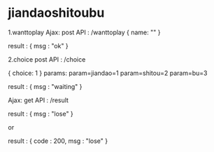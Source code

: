 # jiandaoshitoubu





1.wanttoplay
Ajax: post
API : 	/wanttoplay
{
  name: ""
}


result : {
	msg : "ok"
}





2.choice
post
API : /choice

{
  choice: 1
}
params:
param=jiandao=1
param=shitou=2
param=bu=3

result : {
	msg : "waiting"
}







Ajax: get 
API : /result

result : {
	msg : "lose"
}

or

result : {
	code : 200,
	msg : "lose"
}
